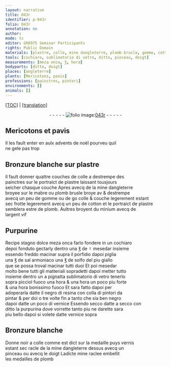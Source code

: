 ```yaml
---
layout: narrative
title: 043r
identifier: p-043r
folio: 043r
annotation: no
author:
mode: tc
editor: GR8975 Seminar Participants
rights: Public Domain
materials: [plastre, colle, mine dangleterre, plomb brusle, gomme, cotton, plomb, minium, argent vif, Purpurine, stagno, ☿, porfidio, sal armoniaco, solfo, vetro, negro di resina, colla, vernice, purpurina, vernis, mine]
tools: [cochiaro, sublimatorio di vetro, ditto, pinceau, doigt]
measurements: [meza onca, ℥, hora]
bodyparts: [ditto, doigt]
places: [angleterre]
plants: [Mericotons, pavis]
professions: [painctres, pintori]
environments: []
animals: []
---
```


 <p><a href="{{ site.baseurl }}/diplomatic/">[TOC]</a> | <a href="{{ site.baseurl }}/texts/p-043r_tl/" target="_blank">[translation]</a></p><div class="folio" align="center">- - - - - <a href="http://gallica.bnf.fr/ark:/12148/btv1b10500001g/f91.image" target="_blank"><img src="https://cu-mkp.github.io/2017-workshop-edition/assets/photo-icon.png" alt="folio image: " style="display:inline-block; margin-bottom:-3px;"/>043r</a> - - - - - </div>  
  

## <span class="pa">Mericotons</span> et <span class="pa">pavis</span>

 
Il les fault enter <span class="del">en</span> aulx <span class="tmp">advents de noël</span> pourveu quil<br/> ne gele pas trop
 
 
  

## Bronzure blanche sur <span class="m">plastre</span>

 
Il fault donner quattre couches de <span class="m">colle</span> a destrempe des<br/> <span class="pro">painctres</span> sur le portraict de <span class="m">plastre</span> laissant tousjours<br/> seicher chasque couche Apres avecq de la <span class="m">mine d<span class="pl">angleterre</span></span><br/> broyee sur le mabre ou <span class="m">plomb brusle</span> broye <span class="del">av</span> & destrempe<br/> avecq un peu de <span class="m">gomme</span> ou de <span class="del">go</span> <span class="m">colle</span> <span class="del">&</span> couche legerement estant<br/> sec frotte legerem<span class="exp">ent</span> avecq un peu de <span class="m">cotton</span> et le portraict de <span class="m">plastre</span><br/> semblera estre de <span class="m">plomb</span>. Aultres broyent du <span class="m">minium</span> avecq de<br/> l<span class="m">argent vif</span>
 
 
  

## <span class="m">Purpurine</span>

 
R<span class="exp">ecipe</span> <span class="m">stagno</span> dolce <span class="ms">meza onca</span> farlo fondere in un <span class="tl">cochiaro</span><br/> depoi fonduto gectarly dentro una <span class="ms">℥</span> de <span class="m">☿</span> mesedar insieme<br/> essendo freddo macinar supra il <span class="m">porfidio</span> dapoi piglia<br/> una <span class="ms">℥</span> de <span class="m">sal armoniaco</span> una <span class="ms">℥</span> de <span class="m">solfo</span> del piu giallo<br/> que se possa troval macinar tutti duoi Et poi mesedar<br/> molto bene tutti gli matteriali sopradetti dapoi metter tutto<br/> insieme dentro un <span class="del">a pignatta</span> <span class="tl">sublimatorio di <span class="m">vetro</span></span> tenerlo<br/> sopra picciol fuoco una <span class="ms"><span class="tmp">hora</span></span> & una <span class="ms"><span class="tmp">hora</span></span> un poco piu forte<br/> & una <span class="ms"><span class="tmp">hora</span></span> bonissimo fuoco Et sara fatto dapoi per<br/> adoper<span class="exp">ar</span>la datte il <span class="m">negro di resina</span> con <span class="m">colla</span> di <span class="pro">pintori</span> da<br/> pintar <span class="del">&</span> per doi o tre volte fin a tanto che sia ben negro<br/> dapoi datte un poco di <span class="m">vernice</span> Essendo secco datte a secco con<br/> <span class="tl"><span class="bp">ditto</span></span> la <span class="m">purpurina</span> dove vorrette tanto piu ne darette sara<br/> piu bello dapoi si volete datte <span class="m">vernice</span> sopra
 
 
  

## Bronzure blanche

 
Donne noir a <span class="m">colle</span> co<span class="exp">mm</span>e est dict sur la medaille puys <span class="m">vernis</span><br/> estant sec racle de la <span class="m">mine d<span class="pl">angleterre</span></span> dessus avecq un<br/> <span class="tl">pinceau</span> ou avecq le <span class="tl"><span class="bp">doigt</span></span> Ladicte <span class="m">mine</span> raclee embellit<br/> les medailles de <span class="m">plomb</span>
 
 